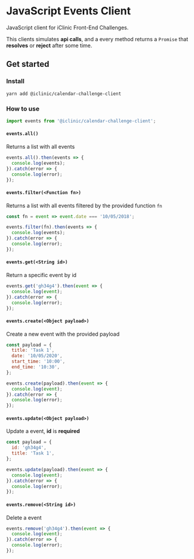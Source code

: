 # JavaScript Events Client

JavaScript client for iClinic Front-End Challenges.

This clients simulates **api calls**, and a every method returns a `Promise` that **resolves** or **reject** after some time.

## Get started

### Install
```
yarn add @iclinic/calendar-challenge-client
```

### How to use

```javascript
import events from '@iclinic/calendar-challenge-client';
```


#### `events.all()`

Returns a list with all events

```javascript
events.all().then(events => {
  console.log(events);
}).catch(error => {
  console.log(error);
});
```

#### `events.filter(<Function fn>)`

Returns a list with all events filtered by the provided function `fn`

```javascript
const fn = event => event.date === '10/05/2018';

events.filter(fn).then(events => {
  console.log(events);
}).catch(error => {
  console.log(error);
});
```

#### `events.get(<String id>)`

Return a specific event by id

```javascript
events.get('gh34g4').then(event => {
  console.log(event);
}).catch(error => {
  console.log(error);
});
```

#### `events.create(<Object payload>)`

Create a new event with the provided payload

```javascript
const payload = {
  title: 'Task 1',
  date: '10/05/2020',
  start_time: '10:00',
  end_time: '10:30',
};

events.create(payload).then(event => {
  console.log(event);
}).catch(error => {
  console.log(error);
});
```

#### `events.update(<Object payload>)`

Update a event, **id** is **required**

```javascript
const payload = {
  id: 'gh34g4',
  title: 'Task 1',
};

events.update(payload).then(event => {
  console.log(event);
}).catch(error => {
  console.log(error);
});
```

#### `events.remove(<String id>)`

Delete a event

```javascript
events.remove('gh34g4').then(event => {
  console.log(event);
}).catch(error => {
  console.log(error);
});
```
